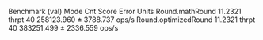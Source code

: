 Benchmark               (val)   Mode  Cnt       Score      Error  Units
Round.mathRound       11.2321  thrpt   40  258123.960 ± 3788.737  ops/s
Round.optimizedRound  11.2321  thrpt   40  383251.499 ± 2336.559  ops/s
